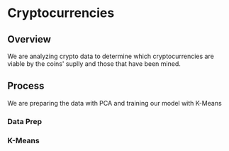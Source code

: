 # Cryptocurrencies

## Overview

We are analyzing crypto data to determine which cryptocurrencies are viable by the coins' suplly and those that have been mined.  

## Process

We are preparing the data with PCA and training our model with K-Means

### Data Prep


### K-Means
